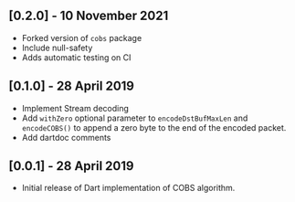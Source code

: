 ## [0.2.0] - 10 November 2021

* Forked version of `cobs` package
* Include null-safety
* Adds automatic testing on CI

## [0.1.0] - 28 April 2019

* Implement Stream decoding
* Add `withZero` optional parameter to `encodeDstBufMaxLen` and `encodeCOBS()` 
  to append a zero byte to the end of the encoded packet.
* Add dartdoc comments

## [0.0.1] - 28 April 2019

* Initial release of Dart implementation of COBS algorithm.
